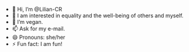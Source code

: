- 👋 Hi, I’m @Lilian-CR
- 👀 I am interested in equality and the well-being of others and myself.
- 🌱 I’m vegan.
- 📫 Ask for my e-mail.
- 😄 Pronouns: she/her
- ⚡ Fun fact: I am fun!
<!---
Lilian-CR/Lilian-CR is a ✨ special ✨ repository because its `README.md` (this file) appears on your GitHub profile.
You can click the Preview link to take a look at your changes.
--->
